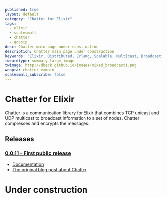 ```yaml
---
published: true
layout: default
category: "Chatter for Elixir"
tags:
  - elixir
  - scalesmall
  - chatter
  - gossip
desc: Chatter main page under construction
description: Chatter main page under construction
keywords: "Elixir, Distributed, Erlang, Scalable, Multicast, Broadcast"
twcardtype: summary_large_image
twimage: http://dbeck.github.io/images/mixed_broadcast1.png
woopra: chatter_exmain
scalesmall_subscribe: false
---
```


# Chatter for Elixir

Chatter is a communication library for Elixir that combines TCP unicast and UDP multicast to broadcast information to a set of nodes. Chatter compresses and encrypts the messages.

## Releases

### [0.0.11 - First public release](/chatter_ex/0.0.11/)

- [Documentation](/chatter_ex/0.0.11/)
- [The original blog post about Chatter](/Chatter-extracted-from-ScaleSmall/)

# Under construction
